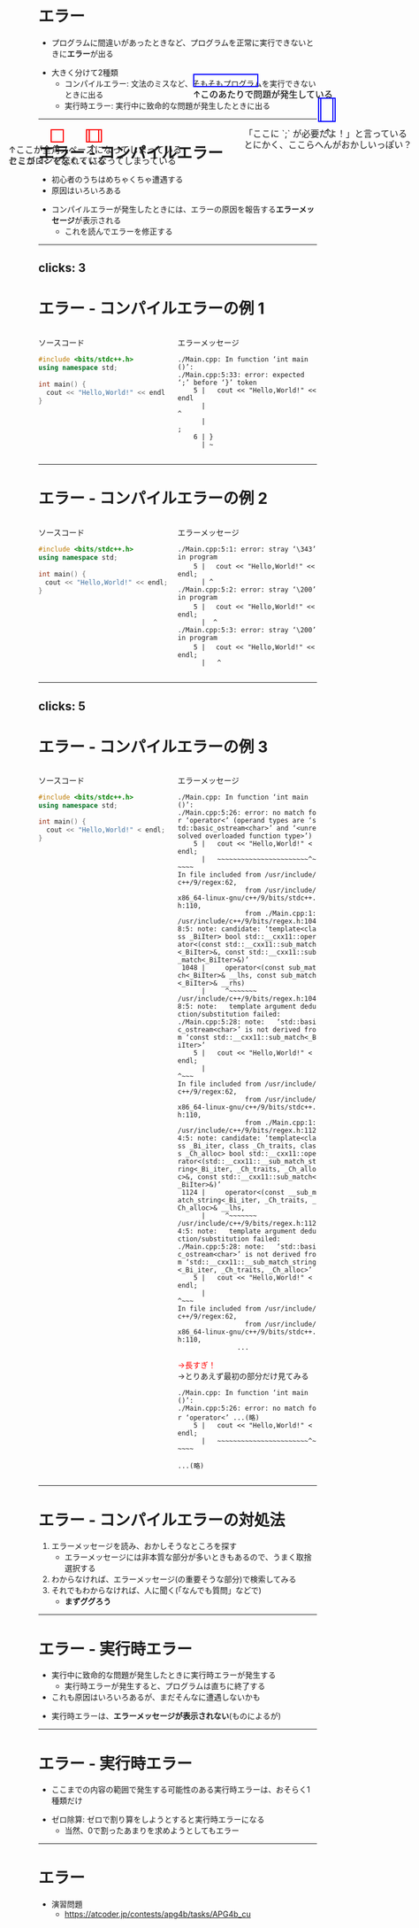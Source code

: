 # エラー

- プログラムに間違いがあったときなど、プログラムを正常に実行できないときに**エラー**が出る

+ 大きく分けて2種類
  - コンパイルエラー: 文法のミスなど、そもそもプログラムを実行できないときに出る
  - 実行時エラー: 実行中に致命的な問題が発生したときに出る

---

# エラー - コンパイルエラー

- 初心者のうちはめちゃくちゃ遭遇する
- 原因はいろいろある

+ コンパイルエラーが発生したときには、エラーの原因を報告する**エラーメッセージ**が表示される
  + これを読んでエラーを修正する

---
clicks: 3
---

# エラー - コンパイルエラーの例 1

<div id="table">

<div id="cpp-sec">

ソースコード

```cpp
#include <bits/stdc++.h>
using namespace std;
 
int main() {
  cout << "Hello,World!" << endl
}
```

</div>

<div id="message-sec">

エラーメッセージ

<div id="code-text">

```text
./Main.cpp: In function ‘int main()’:
./Main.cpp:5:33: error: expected ‘;’ before ‘}’ token
    5 |   cout << "Hello,World!" << endl
      |                                 ^
      |                                 ;
    6 | }
      | ~                                
```

</div>
</div>

</div>

<div v-click="1" id="message-part-sec" class="small-shadow">
<div id="message-part-box"></div>
<div v-click-hide="2">
↑このあたりで問題が発生している
</div>
</div>

<div v-click="2" id="message-detail-sec" class="small-shadow">
<div id="message-detail-box"></div>
「ここに `;` が必要だよ！」と言っている
</div>

<div v-click="3" id="problem-sec" class="small-shadow">
<div id="problem-box"></div>
<div>↑</div>
<div>セミコロンを忘れている</div>
</div>

<style>

#table {
  display: flex;
}

#cpp-sec, #message-sec {
  flex: 1;
}

#message-part-sec {
  position: absolute;
  top: 233px;
  left: 508px;

  font-size: 16px;
}

#message-part-box {
  height: 20px;
  width: 114px;

  border: 2px solid blue;
}

#message-detail-sec {
  position: absolute;
  top: 230px;
  left: 505px;

  font-size: 16px;
}

#message-detail-box {
  height: 120px;
  width: 390px;

  border: 2px solid orange;
  
  margin-bottom: 8px;
}

#problem-sec {
  position: absolute;
  top: 317px;
  left: 304px;

  display: flex;
  flex-direction: column;
  justify-content: center;
  align-items: center;

  font-size: 16px;
}

#problem-box {
  height: 16px;
  width: 16px;

  border: 2px solid red;
}

pre[class*='language-'] {
  width: fit-content;
}

#code-text .slidev-code {
  font-size: 12px  !important;
}

</style>

---

# エラー - コンパイルエラーの例 2

<div id="table">

<div id="cpp-sec">

ソースコード

```cpp
#include <bits/stdc++.h>
using namespace std;
 
int main() {
　cout << "Hello,World!" << endl;
}
```

</div>

<div id="message-sec">

エラーメッセージ

<div id="code-text">

```text
./Main.cpp:5:1: error: stray ‘\343’ in program
    5 | 　cout << "Hello,World!" << endl;
      | ^
./Main.cpp:5:2: error: stray ‘\200’ in program
    5 | 　cout << "Hello,World!" << endl;
      |  ^
./Main.cpp:5:3: error: stray ‘\200’ in program
    5 | 　cout << "Hello,World!" << endl;
      |   ^
```

</div>
</div>

</div>

<div v-click id="message-part-sec" class="small-shadow">
<div id="message-part-box"></div>
↑このあたりで問題が発生している
</div>

<div v-click id="problem-sec" class="small-shadow">
<div id="problem-box"></div>
↑ここが全角スペースになってしまっている
</div>

<style>

#table {
  display: flex;
}

#cpp-sec, #message-sec {
  flex: 1;
}

#message-part-sec {
  position: absolute;
  top: 215px;
  left: 508px;

  font-size: 16px;
}

#message-part-box {
  height: 20px;
  width: 114px;

  border: 2px solid blue;
}

#problem-sec {
  position: absolute;
  top: 317px;
  left: 76px;

  font-size: 16px;
}

#problem-box {
  height: 16px;
  width: 16px;

  border: 2px solid red;
}

pre[class*='language-'] {
  width: fit-content;
}

#code-text .slidev-code {
  font-size: 12px  !important;
}

</style>

---
clicks: 5
---

# エラー - コンパイルエラーの例 3

<div id="table">

<div id="cpp-sec">

ソースコード

```cpp
#include <bits/stdc++.h>
using namespace std;

int main() {
  cout << "Hello,World!" < endl;
}
```

</div>

<div id="message-sec">

エラーメッセージ

<div v-click-hide="1" id="code-text">

```text
./Main.cpp: In function ‘int main()’:
./Main.cpp:5:26: error: no match for ‘operator<’ (operand types are ‘std::basic_ostream<char>’ and ‘<unresolved overloaded function type>’)
    5 |   cout << "Hello,World!" < endl;
      |   ~~~~~~~~~~~~~~~~~~~~~~~^~~~~~
In file included from /usr/include/c++/9/regex:62,
                 from /usr/include/x86_64-linux-gnu/c++/9/bits/stdc++.h:110,
                 from ./Main.cpp:1:
/usr/include/c++/9/bits/regex.h:1048:5: note: candidate: ‘template<class _BiIter> bool std::__cxx11::operator<(const std::__cxx11::sub_match<_BiIter>&, const std::__cxx11::sub_match<_BiIter>&)’
 1048 |     operator<(const sub_match<_BiIter>& __lhs, const sub_match<_BiIter>& __rhs)
      |     ^~~~~~~~
/usr/include/c++/9/bits/regex.h:1048:5: note:   template argument deduction/substitution failed:
./Main.cpp:5:28: note:   ‘std::basic_ostream<char>’ is not derived from ‘const std::__cxx11::sub_match<_BiIter>’
    5 |   cout << "Hello,World!" < endl;
      |                            ^~~~
In file included from /usr/include/c++/9/regex:62,
                 from /usr/include/x86_64-linux-gnu/c++/9/bits/stdc++.h:110,
                 from ./Main.cpp:1:
/usr/include/c++/9/bits/regex.h:1124:5: note: candidate: ‘template<class _Bi_iter, class _Ch_traits, class _Ch_alloc> bool std::__cxx11::operator<(std::__cxx11::__sub_match_string<_Bi_iter, _Ch_traits, _Ch_alloc>&, const std::__cxx11::sub_match<_BiIter>&)’
 1124 |     operator<(const __sub_match_string<_Bi_iter, _Ch_traits, _Ch_alloc>& __lhs,
      |     ^~~~~~~~
/usr/include/c++/9/bits/regex.h:1124:5: note:   template argument deduction/substitution failed:
./Main.cpp:5:28: note:   ‘std::basic_ostream<char>’ is not derived from ‘std::__cxx11::__sub_match_string<_Bi_iter, _Ch_traits, _Ch_alloc>’
    5 |   cout << "Hello,World!" < endl;
      |                            ^~~~
In file included from /usr/include/c++/9/regex:62,
                 from /usr/include/x86_64-linux-gnu/c++/9/bits/stdc++.h:110,
               ...
```

</div>

<div v-click-hide="3">
<div v-click="1" style="color: red">
→長すぎ！
</div>
<div v-click="2">
→とりあえず最初の部分だけ見てみる
</div>
</div>

<div v-click="3" id="code-text">

```text
./Main.cpp: In function ‘int main()’:
./Main.cpp:5:26: error: no match for ‘operator<’ ...(略)
    5 |   cout << "Hello,World!" < endl;
      |   ~~~~~~~~~~~~~~~~~~~~~~~^~~~~~

...(略)
```

</div>

</div>

</div>

<div v-click="4" id="message-detail-sec" class="small-shadow">
<div id="message-detail-box"></div>
<div>↑</div>
<div>とにかく、ここらへんがおかしいっぽい？</div>
</div>

<div v-click="5" id="problem-sec" class="small-shadow">
<div id="problem-box"></div>
<div>↑</div>
<div>ここが &lt;&lt; でなく &lt; になってしまっている</div>
</div>

<style>

#table {
  display: flex;
}

#cpp-sec, #message-sec {
  flex: 1;
  word-break: break-all;
  min-width: 0;
}

#message-detail-sec {
  position: absolute;
  top: 258px;
  left: 600px;

  display: flex;
  flex-direction: column;
  justify-content: center;
  align-items: center;

  font-size: 16px;
}

#message-detail-box {
  height: 40px;
  width: 24px;

  border: 2px solid blue;
}

#problem-sec {
  position: absolute;
  top: 315px;
  left: 174px;

  display: flex;
  flex-direction: column;
  justify-content: center;
  align-items: center;

  font-size: 16px;
}

#problem-box {
  height: 20px;
  width: 20px;

  border: 2px solid red;
}

pre[class*='language-'] {
  width: fit-content;
}

#code-text .slidev-code {
  font-size: 12px  !important;
}

.slidev-vclick-hidden {
    block-size: 0;
}

</style>

---

# エラー - コンパイルエラーの対処法

1. エラーメッセージを読み、おかしそうなところを探す
    - エラーメッセージには非本質な部分が多いときもあるので、うまく取捨選択する
2. わからなければ、エラーメッセージ(の重要そうな部分)で検索してみる
3. それでもわからなければ、人に聞く(「なんでも質問」などで)
    - **まずググろう**

---

# エラー - 実行時エラー

- 実行中に致命的な問題が発生したときに実行時エラーが発生する
  - 実行時エラーが発生すると、プログラムは直ちに終了する
- これも原因はいろいろあるが、まだそんなに遭遇しないかも

+ 実行時エラーは、**エラーメッセージが表示されない**(ものによるが)

---

# エラー - 実行時エラー

- ここまでの内容の範囲で発生する可能性のある実行時エラーは、おそらく1種類だけ

<v-click>

+ ゼロ除算: ゼロで割り算をしようとすると実行時エラーになる
  - 当然、0で割ったあまりを求めようとしてもエラー

</v-click>

---

# エラー

- 演習問題
  - https://atcoder.jp/contests/apg4b/tasks/APG4b_cu

